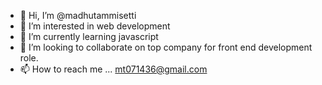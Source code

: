 - 👋 Hi, I’m @madhutammisetti
- 👀 I’m interested in web development
- 🌱 I’m currently learning javascript
- 💞️ I’m looking to collaborate on top company for front end development role.
- 📫 How to reach me ... mt071436@gmail.com

<!---
madhutammisetti/madhutammisetti is a ✨ special ✨ repository because its `README.md` (this file) appears on your GitHub profile.
You can click the Preview link to take a look at your changes.
--->
